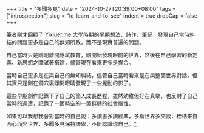 +++
title = "多聞多見"
date = "2024-10-27T20:39:00+08:00"
tags = ["introspection"]
slug = "to-learn-and-to-see"
indent = true
dropCap = false
+++

筆者剛才回顧了 [Yixiuer.me](https://yixiuer.me) 大學時期的早期想法、詩作、筆記，發現自己當時糾結的問題更多是自己的無知所致，而不是現實普遍的問題。

自己當時只是剛剛離開應試教育，剛開始發現眼前的世界，然後在自己學習的新定義、新思想之間試著搭建，儘管現在看來更多是捏合。

當時自己更多是在與自己的無知糾結，儘管自己當時看來是在與整箇世界對話，但其實只是剛在洞穴裏睜開眼睛發現了一些晃動的影子。

這些早期創作記錄下了自己的箇人成長歷程，雖然幼稚但好在真摯，也反射了自己當時的週遭，記錄了一箇時空的一箇群體的社會屬性。

如果可以我想我會對當時的自己說：多讀書多讀經典，多看世界多交談，桎梏來自內心而非世界，多聞多見保持謙卑，不斷認識你自己。[*](https://reuixiy.notion.site/12cc9131ed4f8007bfa5e0065cb2bf4c)